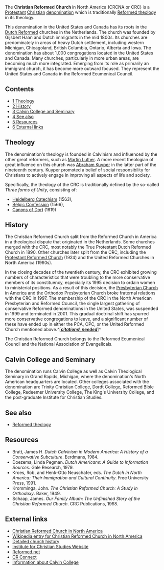 The **Christian Reformed Church** in North America (CRCNA or CRC)
is a [Protestant](Protestant "Protestant")
[Christian](Christian "Christian")
[denomination](Denomination "Denomination") which is traditionally
[Reformed theology](Reformed "Reformed") in its theology.

This denomination in the United States and Canada has its roots in
the
[Dutch Reformed](index.php?title=Dutch_Reformed&action=edit&redlink=1 "Dutch Reformed (page does not exist)")
churches in the Netherlands. The church was founded by Gijsbert
Haan and Dutch immigrants in the mid 1800s. Its churches are
predominately in areas of heavy Dutch settlement, including western
Michigan, Chicagoland, British Columbia, Ontario, Alberta and Iowa.
The denomination has about 1,000 congregations located in the
United States and Canada. Many churches, particularly in more urban
areas, are becoming much more integrated. Emerging from its role as
primarily an immigrant church, it has become more outward focused.
They represent the United States and Canada in the Reformed
Ecumenical Council.

## Contents

-   [1 Theology](#Theology)
-   [2 History](#History)
-   [3 Calvin College and Seminary](#Calvin_College_and_Seminary)
-   [4 See also](#See_also)
-   [5 Resources](#Resources)
-   [6 External links](#External_links)

## Theology

The denomination's theology is founded in Calvinism and influenced
by the other great reformers, such as
[Martin Luther](Martin_Luther "Martin Luther"). A more recent
theologian of great influence on this church was
[Abraham Kuyper](Abraham_Kuyper "Abraham Kuyper") in the latter
part of the nineteenth century. Kuyper promoted a belief of social
responsibility for Christians to actively engage in improving all
aspects of life and society.

Specifically, the theology of the CRC is traditionally defined by
the so-called *Three forms of Unity*, consisting of:

-   [Heidelberg Catechism](Heidelberg_Catechism "Heidelberg Catechism")
    (1563),
-   [Belgic Confession](Belgic_Confession "Belgic Confession")
    (1566),
-   [Canons of Dort](Canons_of_Dort "Canons of Dort") (1619)

## History

The Christian Reformed Church split from the Reformed Church in
America in a theological dispute that originated in the
Netherlands. Some churches merged with the CRC, most notably the
True Protestant Dutch Reformed Church in 1890. Other churches later
split from the CRC, including the
[Protestant Reformed Church](Protestant_Reformed_Church "Protestant Reformed Church")
(1924) and the United Reformed Churches in North America (1990s).

In the closing decades of the twentieth century, the CRC exhibited
growing numbers of characteristics that were troubling to the more
conservative members of its constituency, especially its 1995
decision to ordain women to ministerial positions. As a result of
this decision, the
[Presbyterian Church in America](Presbyterian_Church_in_America "Presbyterian Church in America")
and the
[Orthodox Presbyterian Church](Orthodox_Presbyterian_Church "Orthodox Presbyterian Church")
broke fraternal relations with the CRC in 1997. The membership of
the CRC in the North American Presbyterian and Reformed Council,
the single largest gathering of conservative Reformed denominations
in the United States, was suspended in 1999 and terminated in 2001.
This gradual doctrinal shift has spurred more conservative
congregations to leave, and a significant number of these have
ended up in either the PCA, OPC, or the United Reformed Church
mentioned
above.^[***[citations\ needed](http://www.theopedia.com/Theopedia:Writing_guide#Reference_your_work\ "Theopedia:Writing\ guide")***]^

The Christian Reformed Church belongs to the Reformed Ecumenical
Council and the National Association of Evangelicals.

## Calvin College and Seminary

The denomination runs Calvin College as well as Calvin Theological
Seminary in Grand Rapids, Michigan, where the denomination's North
American headquarters are located. Other colleges associated with
the denomination are Trinity Christian College, Dordt College,
Reformed Bible College, Redeemer University College, The King's
University College, and the post-graduate Institute for Christian
Studies.

## See also

-   [Reformed theology](Reformed_theology "Reformed theology")

## Resources

-   Bratt, James H.
    *Dutch Calvinism in Modern America: A History of a Conservative Subculture*.
    Eerdmans, 1984.
-   Doezema, Linda Pegman.
    *Dutch Americans: A Guide to Information Sources*. Gale Research,
    1979.
-   Kroes, Rob, and Henk-Otto Neuschafer, eds.
    *The Dutch in North America: Their Immigration and Cultural Continuity*.
    Free University Press, 1991.
-   Kromminga, John.
    *The Christian Reformed Church: A Study in Orthodoxy*. Baker, 1949.
-   Schaap, James.
    *Our Family Album: The Unfinished Story of the Christian Reformed Church*.
    CRC Publications, 1998.

## External links

-   [Christian Reformed Church in North America](http://www.crcna.org/)
-   [Wikipedia entry for Christian Reformed Church in North America](http://en.wikipedia.org/wiki/Christian_Reformed_Church_in_North_America "w:Christian Reformed Church in North America")
-   [Detailed church history](http://www.crchurches.net/resources/crcstuff/WhoWeAre/history/index.html)
-   [Institute for Christian Studies Website](http://www.icscanada.edu/)
-   [Reformed.net](http://reformed.net/crc/index.shtml)
-   [CR Connect](http://www.crconnect.org)
-   [Information about Calvin College](http://www.calvin.edu/about/)



